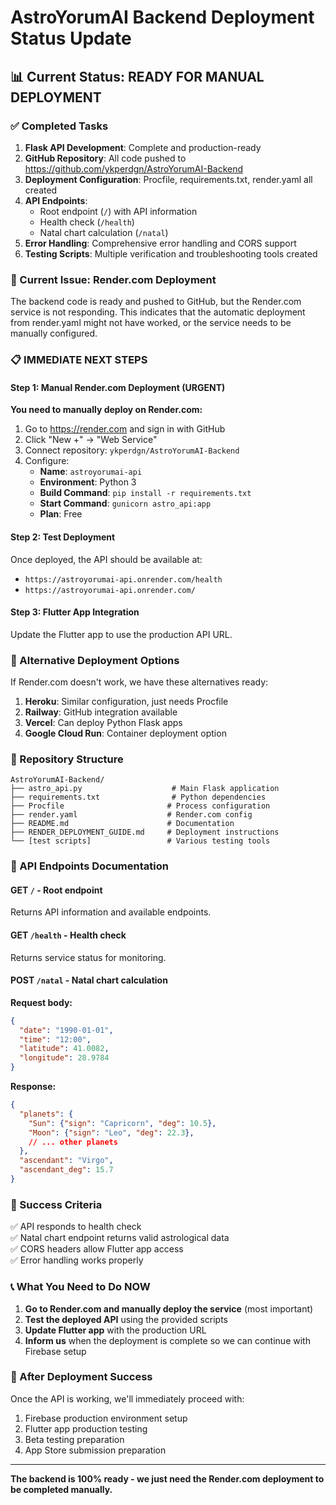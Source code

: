 # AstroYorumAI Backend Deployment Status Update

## 📊 Current Status: READY FOR MANUAL DEPLOYMENT

### ✅ Completed Tasks
1. **Flask API Development**: Complete and production-ready
2. **GitHub Repository**: All code pushed to https://github.com/ykperdgn/AstroYorumAI-Backend
3. **Deployment Configuration**: Procfile, requirements.txt, render.yaml all created
4. **API Endpoints**: 
   - Root endpoint (`/`) with API information
   - Health check (`/health`) 
   - Natal chart calculation (`/natal`)
5. **Error Handling**: Comprehensive error handling and CORS support
6. **Testing Scripts**: Multiple verification and troubleshooting tools created

### 🔄 Current Issue: Render.com Deployment
The backend code is ready and pushed to GitHub, but the Render.com service is not responding. This indicates that the automatic deployment from render.yaml might not have worked, or the service needs to be manually configured.

### 📋 IMMEDIATE NEXT STEPS

#### Step 1: Manual Render.com Deployment (URGENT)
**You need to manually deploy on Render.com:**

1. Go to https://render.com and sign in with GitHub
2. Click "New +" → "Web Service"
3. Connect repository: `ykperdgn/AstroYorumAI-Backend`
4. Configure:
   - **Name**: `astroyorumai-api`
   - **Environment**: Python 3
   - **Build Command**: `pip install -r requirements.txt`
   - **Start Command**: `gunicorn astro_api:app`
   - **Plan**: Free

#### Step 2: Test Deployment
Once deployed, the API should be available at:
- `https://astroyorumai-api.onrender.com/health`
- `https://astroyorumai-api.onrender.com/`

#### Step 3: Flutter App Integration
Update the Flutter app to use the production API URL.

### 🔧 Alternative Deployment Options
If Render.com doesn't work, we have these alternatives ready:
1. **Heroku**: Similar configuration, just needs Procfile
2. **Railway**: GitHub integration available
3. **Vercel**: Can deploy Python Flask apps
4. **Google Cloud Run**: Container deployment option

### 📁 Repository Structure
```
AstroYorumAI-Backend/
├── astro_api.py                    # Main Flask application
├── requirements.txt                # Python dependencies  
├── Procfile                       # Process configuration
├── render.yaml                    # Render.com config
├── README.md                      # Documentation
├── RENDER_DEPLOYMENT_GUIDE.md     # Deployment instructions
└── [test scripts]                 # Various testing tools
```

### 🧪 API Endpoints Documentation

#### GET `/` - Root endpoint
Returns API information and available endpoints.

#### GET `/health` - Health check
Returns service status for monitoring.

#### POST `/natal` - Natal chart calculation
**Request body:**
```json
{
  "date": "1990-01-01",
  "time": "12:00", 
  "latitude": 41.0082,
  "longitude": 28.9784
}
```

**Response:**
```json
{
  "planets": {
    "Sun": {"sign": "Capricorn", "deg": 10.5},
    "Moon": {"sign": "Leo", "deg": 22.3},
    // ... other planets
  },
  "ascendant": "Virgo",
  "ascendant_deg": 15.7
}
```

### 🎯 Success Criteria
✅ API responds to health check  
✅ Natal chart endpoint returns valid astrological data  
✅ CORS headers allow Flutter app access  
✅ Error handling works properly  

### 📞 What You Need to Do NOW
1. **Go to Render.com and manually deploy the service** (most important)
2. **Test the deployed API** using the provided scripts
3. **Update Flutter app** with the production URL
4. **Inform us** when the deployment is complete so we can continue with Firebase setup

### 🚀 After Deployment Success
Once the API is working, we'll immediately proceed with:
1. Firebase production environment setup
2. Flutter app production testing  
3. Beta testing preparation
4. App Store submission preparation

---
**The backend is 100% ready - we just need the Render.com deployment to be completed manually.**
